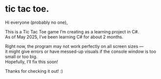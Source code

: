 # tic tac toe.
Hi everyone (probably no one),

This is a Tic Tac Toe game I’m creating as a learning project in C#.  
As of May 2025, I’ve been learning C# for about 2 months.

Right now, the program may not work perfectly on all screen sizes —  
it might give errors or have messed-up visuals if the console window is too small or too big.  
Hopefully, I’ll fix this soon!

Thanks for checking it out! :)
